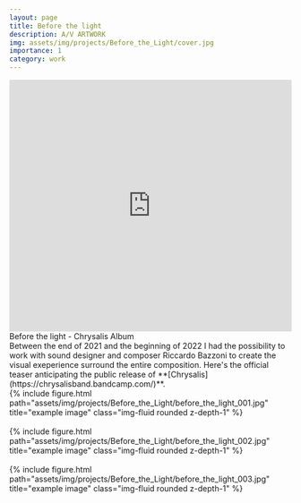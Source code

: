 ```yaml
---
layout: page
title: Before the light
description: A/V ARTWORK
img: assets/img/projects/Before_the_Light/cover.jpg
importance: 1
category: work
---
```


<iframe src="https://player.vimeo.com/video/696691074566778" width="100%" height="450" frameborder="0" allow="autoplay; fullscreen" allowfullscreen></iframe>
<div class="caption">
    Before the light - Chrysalis Album
</div>
Between the end of 2021 and the beginning of 2022 I had the possibility to work with sound designer and composer Riccardo Bazzoni to create the visual exeperience surround the entire composition. Here's the official teaser anticipating the public release of **[Chrysalis](https://chrysalisband.bandcamp.com/)**.

<div class="row justify-content-sm-center">
    <div class="col-sm mt-3 mt-md-0">
        {% include figure.html path="assets/img/projects/Before_the_Light/before_the_light_001.jpg" title="example image" class="img-fluid rounded z-depth-1" %}
    </div>
</div>

<br />

<div class="row justify-content-sm-center">
    <div class="col-sm mt-3 mt-md-0">
        {% include figure.html path="assets/img/projects/Before_the_Light/before_the_light_002.jpg" title="example image" class="img-fluid rounded z-depth-1" %}
    </div>
</div>

<br />

<div class="row justify-content-sm-center">
    <div class="col-sm mt-3 mt-md-0">
        {% include figure.html path="assets/img/projects/Before_the_Light/before_the_light_003.jpg" title="example image" class="img-fluid rounded z-depth-1" %}
    </div>
</div>

